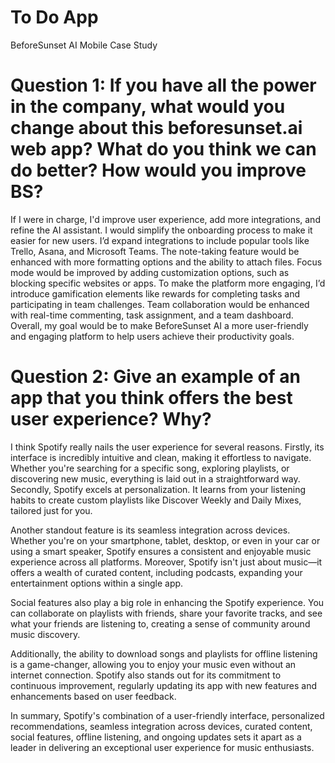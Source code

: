 # To Do App

BeforeSunset AI Mobile Case Study

# Question 1: If you have all the power in the company, what would you change about this beforesunset.ai web app? What do you think we can do better? How would you improve BS?
If I were in charge, I'd improve user experience, add more integrations, and refine the AI assistant. I would simplify the onboarding process to make it easier for new users. I’d expand integrations to include popular tools like Trello, Asana, and Microsoft Teams. The note-taking feature would be enhanced with more formatting options and the ability to attach files. Focus mode would be improved by adding customization options, such as blocking specific websites or apps. To make the platform more engaging, I’d introduce gamification elements like rewards for completing tasks and participating in team challenges. Team collaboration would be enhanced with real-time commenting, task assignment, and a team dashboard. Overall, my goal would be to make BeforeSunset AI a more user-friendly and engaging platform to help users achieve their productivity goals.

# Question 2: Give an example of an app that you think offers the best user experience? Why?
I think Spotify really nails the user experience for several reasons. Firstly, its interface is incredibly intuitive and clean, making it effortless to navigate. Whether you're searching for a specific song, exploring playlists, or discovering new music, everything is laid out in a straightforward way. Secondly, Spotify excels at personalization. It learns from your listening habits to create custom playlists like Discover Weekly and Daily Mixes, tailored just for you.

Another standout feature is its seamless integration across devices. Whether you're on your smartphone, tablet, desktop, or even in your car or using a smart speaker, Spotify ensures a consistent and enjoyable music experience across all platforms. Moreover, Spotify isn't just about music—it offers a wealth of curated content, including podcasts, expanding your entertainment options within a single app.

Social features also play a big role in enhancing the Spotify experience. You can collaborate on playlists with friends, share your favorite tracks, and see what your friends are listening to, creating a sense of community around music discovery.

Additionally, the ability to download songs and playlists for offline listening is a game-changer, allowing you to enjoy your music even without an internet connection. Spotify also stands out for its commitment to continuous improvement, regularly updating its app with new features and enhancements based on user feedback.

In summary, Spotify's combination of a user-friendly interface, personalized recommendations, seamless integration across devices, curated content, social features, offline listening, and ongoing updates sets it apart as a leader in delivering an exceptional user experience for music enthusiasts.
